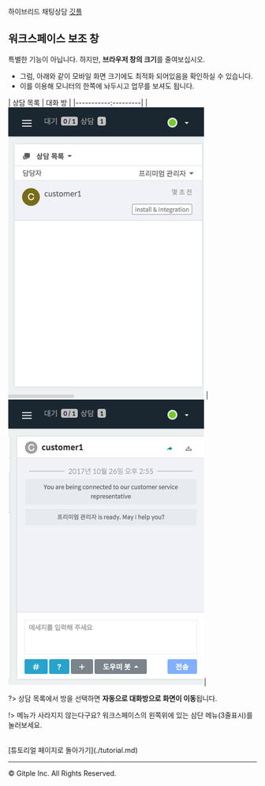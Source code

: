 하이브리드 채팅상담 [깃플](https://gitple.io)

## 워크스페이스 보조 창

특별한 기능이 아닙니다. 하지만, **브라우저 창의 크기**를 줄여보십시오.
- 그럼, 아래와 같이 모바일 화면 크기에도 최적화 되어있음을 확인하실 수 있습니다.
- 이를 이용해 모니터의 한쪽에 놔두시고 업무를 보셔도 됩니다.

| 상담 목록 | 대화 방 |
|-----------:---------|
|![Workspace Second Window List](./assets/images/wsSecondWindowList.png) | ![Workspace Second Window Chat](./assets/images/wsSecondWindowChat.png)|

?> 상담 목록에서 방을 선택하면 **자동으로 대화방으로 화면이 이동**됩니다.

!> 메뉴가 사라지지 않는다구요? 워크스페이스의 왼쪽위에 있는 삼단 메뉴(3줄표시)를 눌러보세요.  

<br>
[튜토리얼 페이지로 돌아가기](./tutorial.md)

---

© Gitple Inc. All Rights Reserved.
